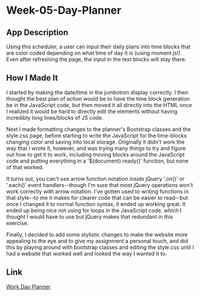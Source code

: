 # Week-05-Day-Planner


## App Description

Using this scheduler, a user can input their daily plans into time blocks that are color coded depending on what time of day it is (using moment.js!). Even after refreshing the page, the input in the text blocks will stay there.


## How I Made It

I started by making the date/time in the jumbotron display correctly. I then thought the best plan of action would be to have the time block generation be in the JavaScript code, but then moved it all directly into the HTML once I realized it would be hard to directly edit the elements without having incredibly long lines/blocks of JS code.

Next I made formatting changes to the planner's Bootstrap classes and the style.css page, before starting to write the JavaScript for the time-blocks changing color and saving into local storage. Originally it didn't work the way that I wrote it, however, and was trying many things to try and figure out how to get it to work, including moving blocks around the JavaScript code and putting everything in a '$(document).ready()' function, but none of that worked.

It turns out, you can't use arrow function notation inside jQuery '.on()' or '.each()' event handlers--though I'm sure that most jQuery operations won't work correctly with arrow notation. I've gotten used to writing functions in that style--to me it makes for clearer code that can be easier to read--but once I changed it to normal function syntax, it ended up working great. It ended up being nice not using for loops in the JavaScript code, which I thought I would have to use but jQuery makes that redundant in this exercise.

Finally, I decided to add some stylistic changes to make the website more appealing to the eye and to give my assignment a personal touch, and did this by playing around with bootstrap classes and editing the style.css until I had a website that worked well and looked the way I wanted it to.

## Link

[Work Day Planner](https://jdono100.github.io/Week-05-Day-Planner/)

